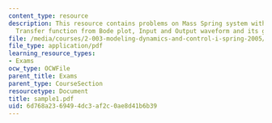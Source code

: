 ```yaml
---
content_type: resource
description: This resource contains problems on Mass Spring system with no damper,
  Transfer function from Bode plot, Input and Output waveform and its graph.
file: /media/courses/2-003-modeling-dynamics-and-control-i-spring-2005/6d768a2369494dc3af2c0ae8d41b6b39_sample1.pdf
file_type: application/pdf
learning_resource_types:
- Exams
ocw_type: OCWFile
parent_title: Exams
parent_type: CourseSection
resourcetype: Document
title: sample1.pdf
uid: 6d768a23-6949-4dc3-af2c-0ae8d41b6b39
---
```

